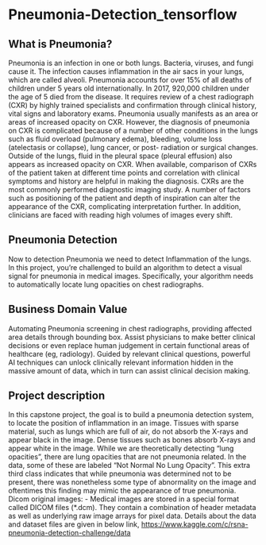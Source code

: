 # Pneumonia-Detection_tensorflow
## What is Pneumonia? 
Pneumonia is an infection in one or both lungs. Bacteria, viruses, and fungi cause it. The infection causes inflammation in the air sacs in your lungs, which are called alveoli. Pneumonia accounts for over 15% of all deaths of children under 5 years old internationally. In 2017, 920,000 children under the age of 5 died from the disease. It requires review of a chest radiograph (CXR) by highly trained specialists and confirmation through clinical history, vital signs and laboratory exams. Pneumonia usually manifests as an area or areas of increased opacity on CXR. However, the diagnosis of pneumonia on CXR is complicated because of a number of other conditions in the lungs such as fluid  overload (pulmonary edema), bleeding, volume loss (atelectasis or collapse), lung cancer, or post- radiation or surgical changes. Outside of the lungs, fluid in the pleural space (pleural effusion) also  appears as increased opacity on CXR. When available, comparison of CXRs of the patient taken at different time points and correlation with clinical symptoms and history are helpful in making the diagnosis. CXRs are the most commonly performed diagnostic imaging study. A number of factors such as positioning of the patient and depth of inspiration can alter the appearance of the CXR, complicating interpretation further. In addition, clinicians are faced with reading high volumes of images every shift. 

## Pneumonia Detection 
Now to detection Pneumonia we need to detect Inflammation of the lungs. In this project, you’re challenged to build an algorithm to detect a visual signal for pneumonia in medical images. Specifically, your algorithm needs to automatically locate lung opacities on chest radiographs.

## Business Domain Value
Automating Pneumonia screening in chest radiographs, providing affected area details through
bounding box.
Assist physicians to make better clinical decisions or even replace human judgement in certain
functional areas of healthcare (eg, radiology).
Guided by relevant clinical questions, powerful AI techniques can unlock clinically relevant information
hidden in the massive amount of data, which in turn can assist clinical decision making.

## Project description
In this capstone project, the goal is to build a pneumonia detection system, to locate the position of
inflammation in an image.
Tissues with sparse material, such as lungs which are full of air, do not absorb the X-rays and appear
black in the image. Dense tissues such as bones absorb X-rays and appear white in the image.
While we are theoretically detecting “lung opacities”, there are lung opacities that are not pneumonia
related.
In the data, some of these are labeled “Not Normal No Lung Opacity”. This extra third class indicates
that while pneumonia was determined not to be present, there was nonetheless some type of
abnormality on the image and oftentimes this finding may mimic the appearance of true pneumonia.
Dicom original images: - Medical images are stored in a special format called DICOM files (*.dcm). They
contain a combination of header metadata as well as underlying raw image arrays for pixel data.
Details about the data and dataset files are given in below link,
https://www.kaggle.com/c/rsna-pneumonia-detection-challenge/data

